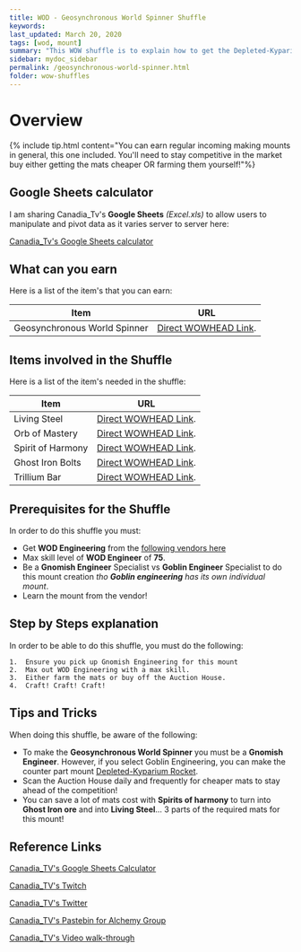 ```yaml
---
title: WOD - Geosynchronous World Spinner Shuffle
keywords:
last_updated: March 20, 2020
tags: [wod, mount]
summary: "This WOW shuffle is to explain how to get the Depleted-Kyparium Rocket from doing the shuffle and finding areas to maximize your profit for the cost of mats."
sidebar: mydoc_sidebar
permalink: /geosynchronous-world-spinner.html
folder: wow-shuffles
---
```


# Overview
{% include tip.html content="You can earn regular incoming making mounts in general, this one included. You'll need to stay competitive in the market buy either getting the mats cheaper OR farming them yourself!"%}

## Google Sheets calculator
I am sharing Canadia_Tv's **Google Sheets** _(Excel.xls)_ to allow users to manipulate and pivot data as it varies server to server here:

[Canadia_Tv's Google Sheets calculator](https://docs.google.com/spreadsheets/d/1NLZs6mjxo_Wo8O_HZvLkRFERlnH-tmbWlil9E8cf_Pc/edit?usp=sharing)

## What can you earn

Here is a list of the item's that you can earn:

|Item|URL|
|-------|--------|
|Geosynchronous World Spinner|[Direct WOWHEAD Link](https://www.wowhead.com/item=87251/geosynchronous-world-spinner).|


## Items involved in the Shuffle

Here is a list of the item's needed in the shuffle:

|Item|URL|
|-------|--------|
|Living Steel|[Direct WOWHEAD Link](https://www.wowhead.com/item=72104/living-steel).|
|Orb of Mastery|[Direct WOWHEAD Link](https://www.wowhead.com/item=83092/orb-of-mystery).|
|Spirit of Harmony|[Direct WOWHEAD Link](https://www.wowhead.com/item=76061/spirit-of-harmony).|
|Ghost Iron Bolts|[Direct WOWHEAD Link](https://www.wowhead.com/item=77467/ghost-iron-bolts).|
|Trillium Bar|[Direct WOWHEAD Link](https://www.wowhead.com/item=72095/trillium-bar).|

## Prerequisites for the Shuffle
In order to do this shuffle you must:

* Get **WOD Engineering** from the [following vendors here](https://www.wowhead.com/item=111921/draenor-engineering#sold-by)
* Max skill level of **WOD Engineer** of **75**.
* Be a **Gnomish Engineer** Specialist vs **Goblin Engineer** Specialist to do this mount creation _tho **Goblin engineering** has its own individual mount_.
* Learn the mount from the vendor!

## Step by Steps explanation
In order to be able to do this shuffle, you must do the following:

```
1.  Ensure you pick up Gnomish Engineering for this mount
2.  Max out WOD Engineering with a max skill.
3.  Either farm the mats or buy off the Auction House.
4.  Craft! Craft! Craft!
```

## Tips and Tricks
When doing this shuffle, be aware of the following:

* To make the **Geosynchronous World Spinner** you must be a **Gnomish Engineer**. However, if you select Goblin Engineering, you can make the counter part mount [Depleted-Kyparium Rocket](https://www.wowhead.com/item=87250/depleted-kyparium-rocket).
* Scan the Auction House daily and frequently for cheaper mats to stay ahead of the competition!
* You can save a lot of mats cost with **Spirits of harmony** to turn into **Ghost Iron ore** and into **Living Steel**... 3 parts of the required mats for this mount!

## Reference Links
[Canadia_TV's Google Sheets Calculator](https://docs.google.com/spreadsheets/d/1NLZs6mjxo_Wo8O_HZvLkRFERlnH-tmbWlil9E8cf_Pc/edit?usp=sharing)

[Canadia_TV's Twitch](http://twitch.tv/canadia_tv)

[Canadia_TV's Twitter](https://twitter.com/canadia_tv)

[Canadia_TV's Pastebin for Alchemy Group](https://pastebin.com/ypPV7XuH)

[Canadia_TV's Video walk-through](https://www.youtube.com/watch?v=bahNtN-Z0yY&feature=youtu.be)
